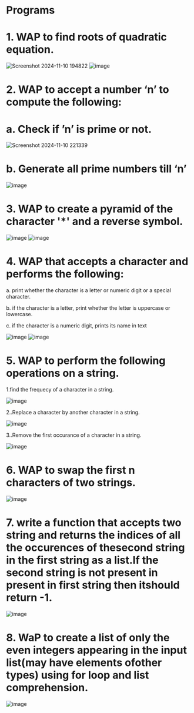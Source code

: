 # Programs
# 1. WAP to find roots of quadratic equation.

![Screenshot 2024-11-10 194822](https://github.com/user-attachments/assets/e4b47f89-b5fa-406e-a7ee-886aa9ba05f3)
![image](https://github.com/user-attachments/assets/99e7ae13-305d-4c46-8d74-600aa3d66520)

# 2. WAP to accept a number ‘n’ to compute the following:
# a. Check if ’n’ is prime or not.

![Screenshot 2024-11-10 221339](https://github.com/user-attachments/assets/b2aa616a-f767-454d-a0e0-208141ddb9bb)

# b. Generate all prime numbers till ‘n’

![image](https://github.com/user-attachments/assets/82199d4a-2149-4711-b451-fdff84fde3bf)

# 3. WAP to create a pyramid of the character '*' and a reverse symbol.

![image](https://github.com/user-attachments/assets/fd1c0226-ac63-47be-ba74-9472e88459c8)
![image](https://github.com/user-attachments/assets/76bfb485-dd6a-47d0-ad3c-6268b8279469)

# 4. WAP that accepts a character and performs the following:
a. print whether the character is a letter or numeric digit or a special
character.

b. if the character is a letter, print whether the letter is uppercase or
lowercase.

c. if the character is a numeric digit, prints its name in text

![image](https://github.com/user-attachments/assets/985f7346-3a62-4746-89ef-e411c7cf78d2)
![image](https://github.com/user-attachments/assets/b5319818-acce-4a48-ab5f-86cc737648ef)

# 5. WAP to perform the following operations on a string.
1.find the frequecy of a character in a string.

![image](https://github.com/user-attachments/assets/9476c5e7-24c2-4b5b-97b4-873338827c5a)

2..Replace a character by another character in a string.

![image](https://github.com/user-attachments/assets/0ee7fd41-d6f1-4080-9441-249790a5686d)

3..Remove the first occurance of a character in a string.

![image](https://github.com/user-attachments/assets/2b75c1fd-b583-4cf5-a409-604d424f783c)

# 6. WAP to swap the first n characters of two strings.

![image](https://github.com/user-attachments/assets/f2b1f755-925a-4a7b-828f-4b7c9d4eeed8)

# 7. write a function that accepts two string and returns the indices of all the occurences of thesecond string in the first string as a list.If the second string is not present in present in first string then itshould return -1. 

![image](https://github.com/user-attachments/assets/63f3349e-4293-4be3-af9c-3f192bf3e257)

# 8. WaP to create a list of only the even integers appearing in the input list(may have elements ofother types) using for loop and list comprehension.

![image](https://github.com/user-attachments/assets/d229a591-5064-447b-beb0-440e4d5eecf1)


